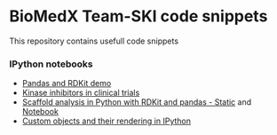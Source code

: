 # BioMedX Team-SKI code snippets
This repository contains usefull code snippets

### IPython notebooks
* [Pandas and RDKit demo](http://nbviewer.ipython.org/urls/github.com/Team-SKI/snippets/raw/master/IPython/RDKit%2526pandas%2520demo%2520of%2520new%2520functions.ipynb)
* [Kinase inhibitors in clinical
trials](http://nbviewer.ipython.org/github/Team-SKI/snippets/blob/master/IPython/Kinase%20inhibitors%20-%20approved%20or%20in%20clinical%20trials.ipynb)
* [Scaffold analysis in Python with RDKit and pandas - Static](http://nbviewer.ipython.org/github/Team-SKI/snippets/blob/master/IPython/Erlangen2014/Scaffold%20analysis%20in%20Python%20with%20RDKit%20and%20pandas.ipynb) and [Notebook](https://github.com/Team-SKI/snippets/blob/master/IPython/Erlangen2014/Scaffold%20analysis%20in%20Python%20with%20RDKit%20and%20pandas.ipynb)
* [Custom objects and their rendering in IPython](http://nbviewer.ipython.org/urls/raw.githubusercontent.com/Team-SKI/snippets/master/IPython/Custom%20objects%20and%20their%20rendering%20in%20IPython.ipynb)
